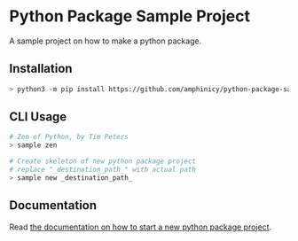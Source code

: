 # Python Package Sample Project

A sample project on how to make a python package. 

## Installation

```bash
> python3 -m pip install https://github.com/amphinicy/python-package-sample-project/archive/master.zip
```

## CLI Usage

```bash
# Zen of Python, by Tim Peters
> sample zen

# Create skeleton of new python package project
# replace "_destination_path_" with actual path
> sample new _destination_path_
```

## Documentation

Read [the documentation on how to start a new python package project](https://pm.amphinicy.com/confluence/display/AT/Creating+Python+Library+Repository+-+Using+Sample+Package).

